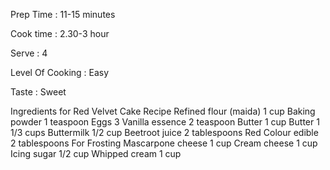 Prep Time : 11-15 minutes

Cook time : 2.30-3 hour

Serve : 4

Level Of Cooking : Easy

Taste : Sweet

Ingredients for Red Velvet Cake Recipe
Refined flour (maida) 1 cup
Baking powder 1 teaspoon
Eggs 3
Vanilla essence 2 teaspoon
Butter 1 cup
Butter 1 1/3 cups
Buttermilk 1/2 cup
Beetroot juice 2 tablespoons
Red Colour edible 2 tablespoons
For Frosting
Mascarpone cheese 1 cup
Cream cheese 1 cup
Icing sugar 1/2 cup
Whipped cream 1 cup
